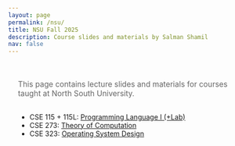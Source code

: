 ```yaml
---
layout: page
permalink: /nsu/
title: NSU Fall 2025
description: Course slides and materials by Salman Shamil
nav: false
---
```


<div class="nsu-container">
  <p class="description">
    This page contains lecture slides and materials for courses taught at North South University.
  </p>

  <ul>
    <li>CSE 115 + 115L: <a href="https://drive.google.com/drive/folders/1nwdXc6wWzjGUyLcQRNip6TLV0KvUkNhy?usp=sharing" target="_blank">Programming Language I (+Lab)</a></li>
    <li>CSE 273: <a href="https://drive.google.com/drive/folders/1xZQDjLPW-E4Q2VSmnJhea45N6dlaPqeG?usp=sharing" target="_blank">Theory of Computation</a></li>
    <li>CSE 323: <a href="https://drive.google.com/drive/folders/169Bg_ch9FiQ8OQVmwwDKiIIEfnrTyzkH?usp=sharing" target="_blank">Operating System Design</a></li>
  </ul>
</div>

<style>
/* Hide navigation bar on this page */
#navbar {
  display: none !important;
}

/* Adjust body padding since navbar is hidden */
body {
  padding-top: 0 !important;
}

/* Adjust container margin */
.container.mt-5 {
  margin-top: 2rem !important;
}

.nsu-container {
  max-width: 1000px;
  margin: 0 auto;
  padding: 20px;
}

.description {
  font-size: 1.1em;
  margin-bottom: 30px;
  color: #666;
}

.slides-grid {
  display: grid;
  grid-template-columns: repeat(auto-fill, minmax(280px, 1fr));
  gap: 20px;
  margin-top: 30px;
}

.slide-card {
  background: #fff;
  border: 1px solid #e0e0e0;
  border-radius: 8px;
  overflow: hidden;
  box-shadow: 0 2px 4px rgba(0,0,0,0.1);
  transition: transform 0.2s, box-shadow 0.2s;
}

.slide-card:hover {
  transform: translateY(-2px);
  box-shadow: 0 4px 8px rgba(0,0,0,0.15);
}

.slide-preview {
  padding: 20px;
  text-align: center;
  background: #f8f9fa;
  min-height: 120px;
  display: flex;
  flex-direction: column;
  justify-content: center;
}

.slide-link {
  text-decoration: none;
  color: inherit;
}

.pdf-icon {
  font-size: 3em;
  color: #dc3545;
  margin-bottom: 10px;
}

.slide-title {
  font-weight: 600;
  font-size: 1.1em;
  color: #333;
  line-height: 1.3;
  text-transform: capitalize;
}

.slide-actions {
  padding: 15px;
  background: #fff;
  display: flex;
  gap: 10px;
  justify-content: center;
}

.btn {
  display: inline-flex;
  align-items: center;
  gap: 5px;
  padding: 8px 16px;
  border-radius: 4px;
  text-decoration: none;
  font-size: 0.9em;
  font-weight: 500;
  transition: background-color 0.2s;
}

.btn-primary {
  background-color: #007bff;
  color: white;
  border: 1px solid #007bff;
}

.btn-primary:hover {
  background-color: #0056b3;
  border-color: #0056b3;
  color: white;
  text-decoration: none;
}

.btn-secondary {
  background-color: #6c757d;
  color: white;
  border: 1px solid #6c757d;
}

.btn-secondary:hover {
  background-color: #545b62;
  border-color: #545b62;
  color: white;
  text-decoration: none;
}

.btn-sm {
  padding: 6px 12px;
  font-size: 0.8em;
}

/* Dark mode support */
[data-theme="dark"] .slide-card {
  background: #2d2d2d;
  border-color: #444;
}

[data-theme="dark"] .slide-preview {
  background: #333;
}

[data-theme="dark"] .slide-title {
  color: #fff;
}

[data-theme="dark"] .description {
  color: #ccc;
}

[data-theme="dark"] .slide-actions {
  background: #2d2d2d;
}

/* Responsive design */
@media (max-width: 768px) {
  .slides-grid {
    grid-template-columns: 1fr;
  }
  
  .slide-actions {
    flex-direction: column;
  }
  
  .btn {
    width: 100%;
    justify-content: center;
  }
}
</style>
